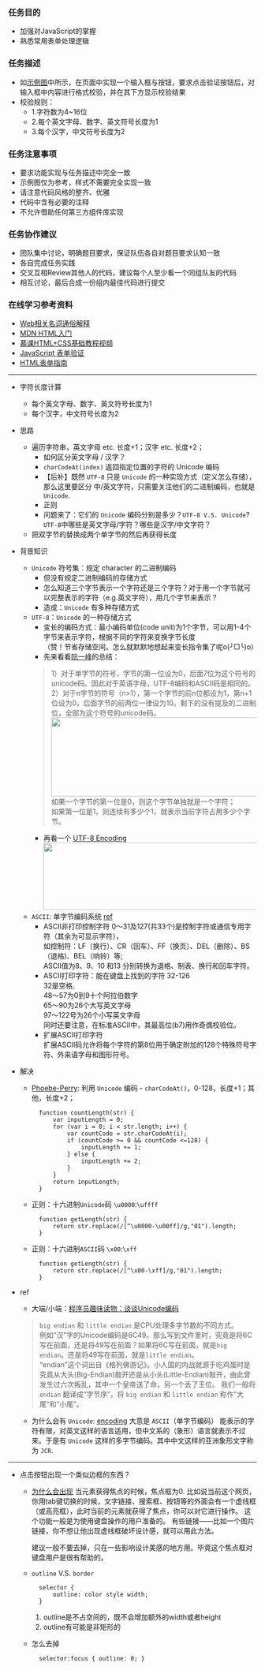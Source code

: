 <h3>任务目的</h3>
<ul>
    <li>加强对JavaScript的掌握</li>
    <li>熟悉常用表单处理逻辑</li>
</ul>

<h3>任务描述</h3>
<ul>
    <li>如<a target="_blank" href="http://7xrp04.com1.z0.glb.clouddn.com/task_2_29_1.jpg">示例图</a>中所示，在页面中实现一个输入框与按钮，要求点击验证按钮后，对输入框中内容进行格式校验，并在其下方显示校验结果</li>
    <li>
        校验规则：
        <ul>
            <li>1.字符数为4~16位</li>
            <li>2.每个英文字母、数字、英文符号长度为1</li>
            <li>3.每个汉字，中文符号长度为2</li>
        </ul>
    </li>
</ul>

<h3>任务注意事项</h3>
<ul>
    <li>要求功能实现与任务描述中完全一致</li>
    <li>示例图仅为参考，样式不需要完全实现一致</li>
    <li>请注意代码风格的整齐、优雅</li>
    <li>代码中含有必要的注释</li>
    <li>不允许借助任何第三方组件库实现</li>
</ul>

<h3>任务协作建议</h3>
<ul>
    <li>团队集中讨论，明确题目要求，保证队伍各自对题目要求认知一致</li>
    <li>各自完成任务实践</li>
    <li>交叉互相Review其他人的代码，建议每个人至少看一个同组队友的代码</li>
    <li>相互讨论，最后合成一份组内最佳代码进行提交</li>
</ul>

<h3>在线学习参考资料</h3>
<ul>
    <li><a target="_blank" href="https://www.zhihu.com/question/22689579">Web相关名词通俗解释</a></li>
    <li><a target="_blank" href="https://developer.mozilla.org/zh-CN/docs/Web/Guide/HTML/Introduction">MDN HTML入门</a></li>
    <li><a target="_blank" href="http://www.imooc.com/learn/9">慕课HTML+CSS基础教程视频</a></li>
    <li><a target="_blank" href="http://www.w3school.com.cn/js/js_form_validation.asp">JavaScript 表单验证</a></li>
    <li><a target="_blank" href="https://developer.mozilla.org/zh-CN/docs/Web/Guide/HTML/Forms">HTML表单指南</a></li>
</ul>

***

* 字符长度计算
    + 每个英文字母、数字、英文符号长度为1
    + 每个汉字，中文符号长度为2
* 思路
    + 遍历字符串，英文字母 etc. 长度+1；汉字 etc. 长度+2；
        - 如何区分英文字母 / 汉字？
        - `charCodeAt(index)` 返回指定位置的字符的 Unicode 编码
        - 【后补】既然 `UTF-8` 只是 `Unicode` 的一种实现方式（定义怎么存储），那么这里要区分 中/英文字符，只需要关注他们的二进制编码，也就是 `Unicode`.
        - 正则
        - 问题来了：它们的 `Unicode` 编码分别是多少？`UTF-8 V.S. Unicode`? `UTF-8`中哪些是英文字母/字符？哪些是汉字/中文字符？
    + 把双字节的替换成两个单字节的然后再获得长度
* 背景知识
    + `Unicode` 符号集：规定 character 的二进制编码
        - 但没有规定二进制编码的存储方式
        - 怎么知道三个字节表示一个字符还是三个字符？对于用一个字节就可以完整表示的字符（e.g.英文字符），用几个字节来表示？
        - 造成：`Unicode` 有多种存储方式
    + `UTF-8`：`Unicode` 的一种存储方式
        - 变长的编码方式：最小编码单位(code unit)为1个字节，可以用1-4个字节来表示字符，根据不同的字符来变换字节长度  
        （赞！节省存储空间。怎么就默默地想起来变长指令集了呢o(╯□╰)o）
        - 先来看看[阮一峰](http://www.ruanyifeng.com/blog/2007/10/ascii_unicode_and_utf-8.html)的总结：
        > 1）对于单字节的符号，字节的第一位设为0，后面7位为这个符号的unicode码。因此对于英语字母，UTF-8编码和ASCII码是相同的。  
          2）对于n字节的符号（n>1），第一个字节的前n位都设为1，第n+1位设为0，后面字节的前两位一律设为10。剩下的没有提及的二进制位，全部为这个符号的unicode码。
            <img src="utf-8-1.png" width="440px" height="160px">
          如果一个字节的第一位是0，则这个字节单独就是一个字符；  
          如果第一位是1，则连续有多少个1，就表示当前字符占用多少个字节。
        - 再看一个 [UTF-8 Encoding](http://www.fileformat.info/info/unicode/utf8.htm)
            <img src="utf-8-2.png" width="680px" height="136px">
    + `ASCII`: 单字节编码系统 [ref](http://www.asciima.com/)
        - ASCII非打印控制字符
            0～31及127(共33个)是控制字符或通信专用字符（其余为可显示字符），  
            如控制符：LF（换行）、CR（回车）、FF（换页）、DEL（删除）、BS（退格)、BEL（响铃）等;  
            ASCII值为8、9、10 和13 分别转换为退格、制表、换行和回车字符。
        - ASCII打印字符：能在键盘上找到的字符 32-126    
            32是空格,  
            48～57为0到9十个阿拉伯数字  
            65～90为26个大写英文字母  
            97～122号为26个小写英文字母  
            同时还要注意，在标准ASCII中，其最高位(b7)用作奇偶校验位。
        - 扩展ASCII打印字符  
            扩展ASCII码允许将每个字符的第8位用于确定附加的128个特殊符号字符、外来语字母和图形符号。
        
 * 解决
    + [Phoebe-Perry](https://github.com/Phoebe-Perry/ife_baidu_2016/blob/gh-pages/second_phase/ife-baidu_task_29/task_29.html): 
    利用 `Unicode` 编码 - `charCodeAt()`，0-128，长度+1；其他，长度+2；
    
            function countLength(str) {
                var inputLength = 0;
                for (var i = 0; i < str.length; i++) {
                    var countCode = str.charCodeAt(i);
                    if (countCode >= 0 && countCode <=128) {
                        inputLength += 1;
                    } else {
                        inputLength += 2;
                    }
                }
                return inputLength;
            }
    + 正则：十六进制`Unicode`码 `\u0000`:`\uffff`
        
            function getLength(str) {
                return str.replace(/[^\u0000-\u00ff]/g,"01").length;
            }
    + 正则：十六进制`ASCII`码 `\x00`:`\xff`
    
            function getLength(str) {
                return str.replace(/[^\x00-\xff]/g,"01").length;
            }
* ref
    + 大端/小端：[程序员趣味读物：谈谈Unicode编码](http://www.pconline.com.cn/pcedu/empolder/gj/other/0505/616631.html)
    > `big endian` 和 `little endian` 是CPU处理多字节数的不同方式。  
      例如“汉”字的Unicode编码是6C49。那么写到文件里时，究竟是将6C写在前面，还是将49写在前面？如果将6C写在前面，就是`big endian`。还是将49写在前面，就是`little endian`。  
      “endian”这个词出自《格列佛游记》。小人国的内战就源于吃鸡蛋时是究竟从大头(Big-Endian)敲开还是从小头(Little-Endian)敲开，由此曾发生过六次叛乱，其中一个皇帝送了命，另一个丢了王位。
      我们一般将 `endian` 翻译成“字节序”，将 `big endian` 和 `little endian` 称作“大尾”和“小尾”。
    + 为什么会有 `Unicode`: [encoding](http://info.lionbridge.com/rs/lionbridge/images/Lionbridge%20FAQ_encoding_2013.pdf)
        大意是 `ASCII`（单字节编码） 能表示的字符有限，对英文这样的语言适用，但中文系的（象形）语言就表示不过来。于是有 `Unicode` 这样的多字节编码。其中中文这样的亚洲象形文字称为 `JCR`.
           
***

* 点击按钮出现一个类似边框的东西？
    + [为什么会出现](http://zhidao.baidu.com/question/331807657.html?fr=qrl&index=0&qbl=topic_question_0&word=css%20outline)
        当元素获得焦点的时候，焦点框为0.
        比如说当前这个网页，你用tab键切换的时候，文字链接、搜索框、按钮等的外面会有一个虚线框（或高亮框），此时当前的元素就获得了焦点，你可以对它进行操作。
        这个功能一般是为使用键盘操作的用户准备的。
        有些链接——比如一个图片链接，你不想让他出现虚线框破坏设计感，就可以用此方法。
        
        建议一般不要去掉，只在一些影响设计美感的地方用。毕竟这个焦点框对键盘用户是很有帮助的。
    + `outline` V.S. `border`
    
            selector {
                outline: color style width;
            }
        1. outline是不占空间的，既不会增加额外的width或者height
        2. outline有可能是非矩形的
    + 怎么去掉
    
            selector:focus { outline: 0; }